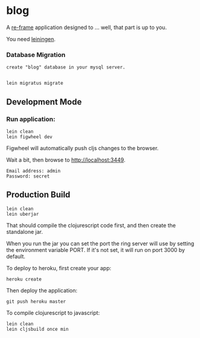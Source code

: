 # blog

A [re-frame](https://github.com/Day8/re-frame) application designed to ... well, that part is up to you.


You need [leiningen](https://leiningen.org).

### Database Migration

```
create "blog" database in your mysql server.
```
```

lein migratus migrate
```

## Development Mode

### Run application:

```
lein clean
lein figwheel dev
```

Figwheel will automatically push cljs changes to the browser.

Wait a bit, then browse to [http://localhost:3449](http://localhost:3449).

```
Email address: admin
Password: secret
```

## Production Build

```
lein clean
lein uberjar
```

That should compile the clojurescript code first, and then create the standalone jar.

When you run the jar you can set the port the ring server will use by setting the environment variable PORT.
If it's not set, it will run on port 3000 by default.

To deploy to heroku, first create your app:

```
heroku create
```

Then deploy the application:

```
git push heroku master
```

To compile clojurescript to javascript:

```
lein clean
lein cljsbuild once min
```

